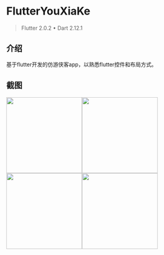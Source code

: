 
# FlutterYouXiaKe

> Flutter 2.0.2 • Dart 2.12.1

## 介绍

基于flutter开发的仿游侠客app，以熟悉flutter控件和布局方式。

## 截图

<img src="https://user-images.githubusercontent.com/17892593/113960234-c2ef3c80-9856-11eb-98e1-6befc4688e23.png" width="200"/><img src="https://user-images.githubusercontent.com/17892593/113960264-d00c2b80-9856-11eb-87ed-ab28f035c9bb.png" width="200"/><img src="https://user-images.githubusercontent.com/17892593/113960276-d3071c00-9856-11eb-9480-b53ad38d053c.png" width="200"/><img src="https://user-images.githubusercontent.com/17892593/113960280-d6020c80-9856-11eb-96a7-994c34053852.png" width="200"/>

